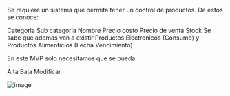 Se requiere un sistema que permita tener un control de productos. De estos se conoce:

Categoria
Sub categoria
Nombre
Precio costo
Precio de venta
Stock
Se sabe que ademas van a existir Productos Electronicos (Consumo) y Productos Alimenticios (Fecha Vencimiento)

En este MVP solo necesitamos que se pueda:

Alta
Baja
Modificar

![image](https://github.com/user-attachments/assets/d149800b-2f08-4211-9e15-c5da8f08b888)
